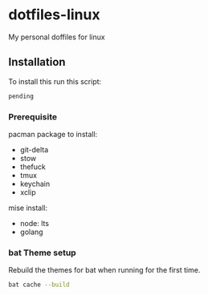 # dotfiles-linux

My personal doffiles for linux

## Installation

To install this run this script:

```bash
pending
```

### Prerequisite

pacman package to install:

- git-delta
- stow
- thefuck
- tmux
- keychain
- xclip

mise install:

- node: lts
- golang

### bat Theme setup

Rebuild the themes for bat when running for the first time.

```bash
bat cache --build
```

